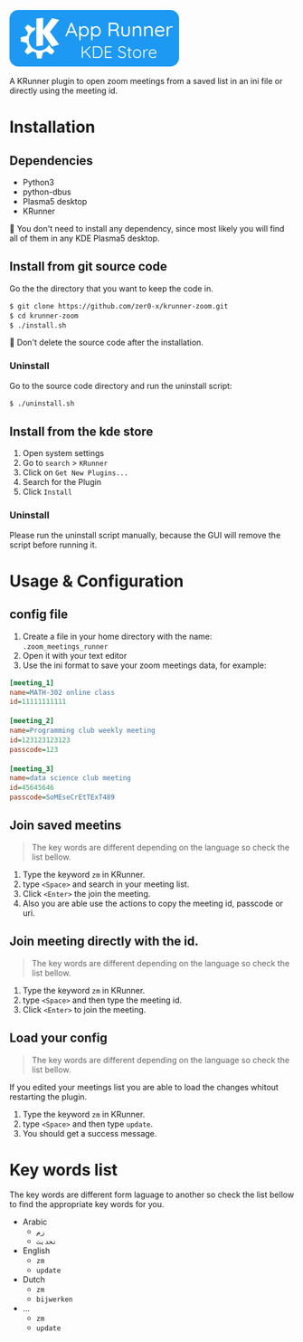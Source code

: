 [![Get the runner from kde store](https://raw.githubusercontent.com/ZER0-X/badges/main/kde/store/get-the-app-runner.svg)](https://www.pling.com/p/1719808/)


A KRunner plugin to open zoom meetings from a saved list in an ini file or directly using the meeting id.

# Installation
## Dependencies
- Python3
- python-dbus
- Plasma5 desktop
- KRunner

🔴 You don't need to install any dependency, since most likely you will find all of them in any KDE Plasma5 desktop.
## Install from git source code
Go the the directory that you want to keep the code in.
```bash
$ git clone https://github.com/zer0-x/krunner-zoom.git
$ cd krunner-zoom
$ ./install.sh
```
🔴 Don't delete the source code after the installation.
### Uninstall
Go to the source code directory and run the uninstall script:
```bash
$ ./uninstall.sh
```
## Install from the kde store
1. Open system settings
2. Go to `search` > `KRunner`
3. Click on `Get New Plugins...`
4. Search for the Plugin
5. Click `Install`

### Uninstall
Please run the uninstall script manually, because the GUI will remove the script before running it.

# Usage & Configuration
## config file
1. Create a file in your home directory with the name: `.zoom_meetings_runner`
2. Open it with your text editor
3. Use the ini format to save your zoom meetings data, for example:
```ini
[meeting_1]
name=MATH-302 online class
id=11111111111

[meeting_2]
name=Programming club weekly meeting
id=123123123123
passcode=123

[meeting_3]
name=data science club meeting
id=45645646
passcode=SoMEseCrEtTExT489
```
## Join saved meetins
> The key words are different depending on the language so check the list bellow.
1. Type the keyword `zm` in KRunner.
2. type `<Space>` and search in your meeting list.
3. Click `<Enter>` the join the meeting.
4. Also you are able use the actions to copy the meeting id, passcode or uri.

## Join meeting directly with the id.
> The key words are different depending on the language so check the list bellow.
1. Type the keyword `zm` in KRunner.
2. type `<Space>` and then type the meeting id.
3. Click `<Enter>` to join the meeting.

## Load your config
> The key words are different depending on the language so check the list bellow.

If you edited your meetings list you are able to load the changes whitout restarting the plugin.
1. Type the keyword `zm` in KRunner.
2. type `<Space>` and then type `update`.
3. You should get a success message.

# Key words list
The key words are different form laguage to another so check the list bellow to find the appropriate key words for you.
- Arabic
    - `زم`
    - `تحديث`
- English
    - `zm`
    - `update`
- Dutch
    - `zm`
    - `bijwerken`
- ...
    - `zm`
    - `update`
